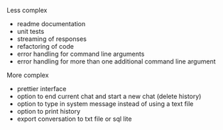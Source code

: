 Less complex
- readme documentation
- unit tests
- streaming of responses
- refactoring of code
- error handling for command line arguments
- error handling for more than one additional command line argument

More complex
- prettier interface
- option to end current chat and start a new chat (delete history)
- option to type in system message instead of using a text file
- option to print history
- export conversation to txt file or sql lite
